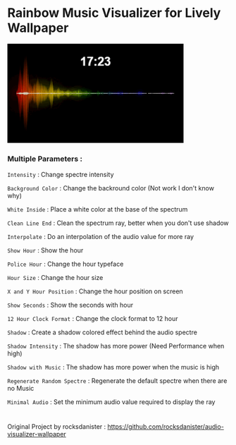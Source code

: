 # Rainbow Music Visualizer for Lively Wallpaper

<img src="/Rainbow Music Visualizer/naneb0au.gif" width="400" />

### Multiple Parameters :

`Intensity` : Change spectre intensity

`Background Color` : Change the backround color (Not work I don't know why)

`White Inside` : Place a white color at the base of the spectrum

`Clean Line End` : Clean the spectrum ray, better when you don't use shadow

`Interpolate` : Do an interpolation of the audio value for more ray

`Show Hour` : Show the hour

`Police Hour` : Change the hour typeface

`Hour Size` : Change the hour size

`X and Y Hour Position` : Change the hour position on screen

`Show Seconds` : Show the seconds with hour

`12 Hour Clock Format` : Change the clock format to 12 hour

`Shadow` : Create a shadow colored effect behind the audio spectre

`Shadow Intensity` : The shadow has more power (Need Performance when high)

`Shadow with Music` : The shadow has more power when the music is high

`Regenerate Random Spectre` : Regenerate the default spectre when there are no Music

`Minimal Audio` : Set the minimum audio value required to display the ray

# 

Original Project by rocksdanister : https://github.com/rocksdanister/audio-visualizer-wallpaper
